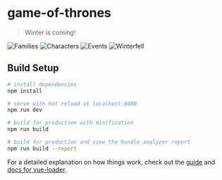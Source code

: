 # game-of-thrones

> Winter is coming!

![Families](https://lsq210.github.io/photo-album/GOT/family.jpg)
![Characters](https://lsq210.github.io/photo-album/GOT/jonsnow.jpg)
![Events](https://lsq210.github.io/photo-album/GOT/events.jpg)
![Winterfell](https://lsq210.github.io/photo-album/GOT/winterfell.jpg)

## Build Setup

``` bash
# install dependencies
npm install

# serve with hot reload at localhost:8080
npm run dev

# build for production with minification
npm run build

# build for production and view the bundle analyzer report
npm run build --report
```

For a detailed explanation on how things work, check out the [guide](http://vuejs-templates.github.io/webpack/) and [docs for vue-loader](http://vuejs.github.io/vue-loader).
